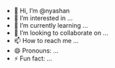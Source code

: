 - 👋 Hi, I’m @nyashan
- 👀 I’m interested in ...
- 🌱 I’m currently learning ...
- 💞️ I’m looking to collaborate on ...
- 📫 How to reach me ...
- 😄 Pronouns: ...
- ⚡ Fun fact: ...

<!---
nyashan/nyashan is a ✨ special ✨ repository because its `README.md` (this file) appears on your GitHub profile.
You can click the Preview link to take a look at your changes.
--->
